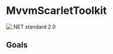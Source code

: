# MvvmScarletToolkit

![.NET standard 2.0](https://img.shields.io/badge/.NET-standard2.0-brightgreen)

## Goals
